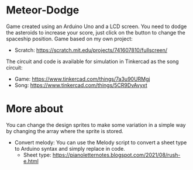 # Meteor-Dodge
Game created using an Arduino Uno and a LCD screen. You need to dodge the asteroids to increase your score, just click on the button to change the spaceship position. Game based on my own project:

- Scratch: https://scratch.mit.edu/projects/741607810/fullscreen/

The circuit and code is available for simulation in Tinkercad as the song circuit:

- Game: https://www.tinkercad.com/things/7a3u90URMgj
- Song: https://www.tinkercad.com/things/5CR9DvAvyxt

# More about
You can change the design sprites to make some variation in a simple way by changing the array where the sprite is stored.


- Convert melody: You can use the Melody script to convert a sheet type to Arduino syntax and simply replace in code.
  - Sheet type: https://pianoletternotes.blogspot.com/2021/08/rush-e.html
